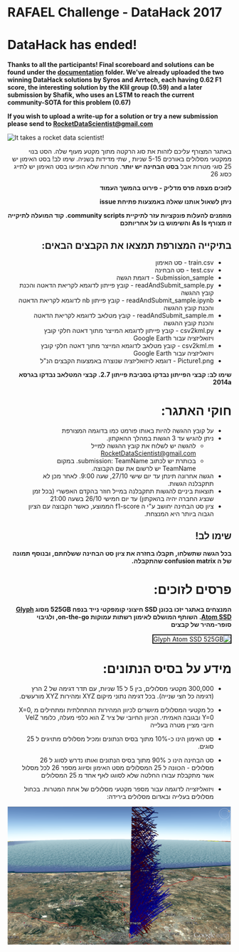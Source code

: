 # RAFAEL Challenge - DataHack 2017 



# DataHack has ended!

**Thanks to all the participants! Final scoreboard and solutions can be found under the [documentation](documentation/readme.md) folder. We've already uploaded the two winning DataHack solutions by Syros and Arrtech, each having 0.62 F1 score, the interesting solution by the Klil group (0.59) and a later submission by Shafik, who uses an LSTM to reach the current community-SOTA for this problem (0.67)**

**If you wish to upload a write-up for a solution or try a new submission please send to RocketDataScientist@gmail.com**

![It takes a rocket data scientist!](https://github.com/RocketDataScientist/DataHack-2017/blob/master/logo.jpg "It takes a rocket data scientist!")

<div dir="rtl">

באתגר המצורף עליכם לזהות את סוג הרקטה מתוך מקטע מעוף שלה. 
הסט בנוי ממקטעי מסלולים באורכים 5-15 שניות , שתי מדידות בשניה.
שימו לב! בסט האימון יש 25 סוגי מטרות אבל **בסט הבחינה יש יותר**. מטרות שלא הופיעו בסט האימון יש לתייג כסוג 26

**לזוכים מצפה פרס מדליק - פירוט בהמשך העמוד**

**ניתן לשאול אותנו שאלה באמצעות פתיחת issue**

**מוזמנים להעלות פונקציות עזר לתיקיית community scripts. קוד המועלה לתיקייה זו מצורף As Is והשימוש בו על אחריותכם**

## בתיקייה המצורפת תמצאו את הקבצים הבאים:

* train.csv - סט האימון
* test.csv - סט הבחינה
* Submission_sample - דוגמת הגשה
* readAndSubmit_sample.py - קובץ פייתון לדוגמא לקריאת הדאטה והכנת קובץ ההגשה
* readAndSubmit_sample.ipynb - קובץ פייתון nb לדוגמא לקריאת הדאטה והכנת קובץ ההגשה
* readAndSubmit_sample.m - קובץ מטלאב לדוגמא לקריאת הדאטה והכנת קובץ ההגשה
* csv2kml.py - קובץ פייתון לדוגמא המייצר מתוך דאטה חלקי קובץ ויזואליזציה עבור Google Earth
* csv2kml.m - קובץ מטלאב לדוגמא המייצר מתוך דאטה חלקי קובץ ויזואליזציה עבור Google Earth
* Picture1.png - דוגמא לויזואליזציה שנוצרה באמצעות הקבצים הנ"ל

**שימו לב: קבצי הפייתון נבדקו בסביבת פייתון 2.7. קבצי המטלאב נבדקו בגרסא 2014a**

# חוקי האתגר:

* על קובץ ההגשה להיות באותו פורמט כמו בדוגמה המצורפת
* ניתן להגיש עד 3 הגשות במהלך ההאקתון.
  * להגשה יש לשלוח את קובץ ההגשה למייל RocketDataScientist@gmail.com
  * בכותרת יש לכתוב submission: TeamName. במקום TeamName יש לרשום את שם הקבוצה.
* הגשה אחרונה תינתן עד יום שישי 27/10, שעה 9:00. לאחר מכן לא תתקבלנה הגשות.
* תוצאות ביניים להגשות תתקבלנה במייל חוזר בהקדם האפשרי (בכל זמן שנציג החברה יהיה בהאקתון) עד יום חמישי 26/10 בשעה 21:00
* ציון סט הבחינה יחושב ע"י ה f1-score הממוצע, כאשר הקבוצה עם הציון הגבוה ביותר היא המנצחת.

## שימו לב!
**בכל הגשה שתשלחו, תקבלו בחזרה את ציון סט הבחינה ששלחתם, ובנוסף תמונה של ה confusion matrix שהתקבלה.**


# פרסים לזוכים:
**המנצחים באתגר יזכו בכונן SSD חיצוני קומפקטי נייד בנפח 525GB מסוג [Glyph Atom SSD](https://www.cnet.com/products/glyph-atom-ssd/review/). השותף המושלם לאימון רשתות עמוקות on-the-go, ולגיבוי סופר-מהיר של קבצים**

<img src="https://www.nettbee.com/Uploads/images/Nuevos/SKU473375-3.jpeg" alt="Glyph Atom SSD 525GB" height="300" width="450" border="2" align="center" > 

# מידע על בסיס הנתונים:

* 300,000 מקטעי מסלולים, בין 5 ל 15 שניות, עם תדר דגימה של 2 הרץ (דגימה כל חצי שנייה).
בכל דגימה נתוני מיקום XYZ ומהירות XYZ מורעשים.
* כל מקטעי המסלולים מיושרים לכיוון המהירות ההתחלתית ומתחילים מ X=0, Y=0 ובגובה האמיתי. הכיוון החיובי של ציר Z הוא כלפי מעלה, כלומר VelZ חיובי מציין מטרה בעלייה
* סט האימון הינו כ-10% מתוך בסיס הנתונים ומכיל מסלולים מתויגים ל 25 סוגים.
* סט הבחינה הינו כ 90% מתוך בסיס הנתונים ואותו נדרש לסווג ל 26 מסלולים - הכוונה ל 25 המסלולים מסט האימון וסיווג מספר 26 לכל מסלול אשר מתקבלת עבורו החלטה שלא לסווגו לאף אחד מ 25 המסלולים 


* ויזואליזצייה לדוגמה עבור מספר מקטעי מסלולים של אחת המטרות. בכחול מסלולים בעלייה ובאדום מסלולים בירידה:

</div>

![visualization](/visualiztion/Picture1.png)


